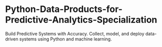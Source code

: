 # Python-Data-Products-for-Predictive-Analytics-Specialization
Build Predictive Systems with Accuracy. Collect, model, and deploy data-driven systems using Python and machine learning.
